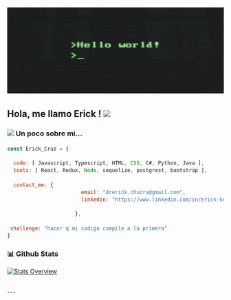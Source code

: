 <div>
  
  <h6><img align='mid' src="./hello-world.gif" width="800" height="200"></h6>
  
</div>
<h2> Hola, me llamo Erick ! <img src="https://media.giphy.com/media/WUlplcMpOCEmTGBtBW/giphy.gif" width="30"> </h2>

### <img src="https://media.giphy.com/media/VgCDAzcKvsR6OM0uWg/giphy.gif" width="50"> Un poco sobre mi...  

```javascript
const Erick_Cruz = {
  
  code: [ Javascript, Typescript, HTML, CSS, C#, Python, Java ],
  tools: [ React, Redux, Node, sequelize, postgrest, bootstrap ],
  
  contact_me: {
                        email: "drerick.chuzra@gmail.com",
                        linkedin: "https://www.linkedin.com/in/erick-kevin-cruz-chura",
                        
                      },
  
 challenge: "hacer q mi codigo compile a la primera"
}
```
### 📊 Github Stats
<a href='https://github.com/rahul-jha98/github-stats-transparent'>
  
![Stats Overview](https://github-readme-stats.vercel.app/api/top-langs/?username=Dreico3&layout=compact)

</a>

<br>
---
